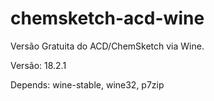 # chemsketch-acd-wine

Versão Gratuita do ACD/ChemSketch via Wine.

Versão: 18.2.1

Depends: wine-stable, wine32, p7zip
